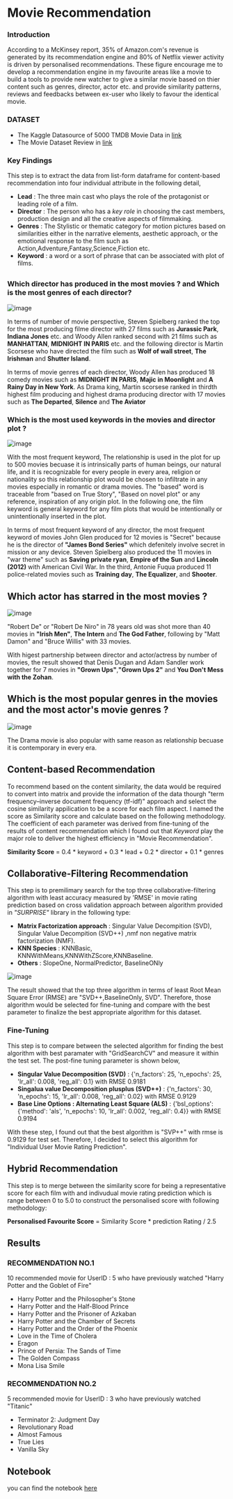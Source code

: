 # Movie Recommendation
### Introduction
According to a McKinsey report, 35% of Amazon.com's revenue is generated by its recommendation engine and 80% of Netflix viewer activity is driven by personalised recommendations. These figure encourage me to develop a recommendation engine in my favourite areas like a movie to build a tools to provide new watcher to give a similar movie based on thier content such as genres, director, actor etc. and provide similarity patterns, reviews and feedbacks between ex-user who likely to favour the identical movie.

### DATASET
- The Kaggle Datasource of 5000 TMDB Movie Data in [link](https://github.com/WarintornNawong/Portfolio/blob/main/Movie_Recommendation/Movie%20Recommendation.ipynb)
- The Movie Dataset Review in [link](https://www.kaggle.com/datasets/rounakbanik/the-movies-dataset)

### Key Findings

This step is to extract the data from list-form dataframe for content-based recommendation into four individual attribute in the following detail,

- **Lead** : The three main cast who plays the role of the protagonist or leading role of a film.
- **Director** : The person who has a *key role* in choosing the cast members, production design and all the creative aspects of filmmaking.
- **Genres** : The Stylistic or thematic category for motion pictures based on similarities either in the narrative elements, aesthetic approach, or the emotional response to the film such as Action,Adventure,Fantasy,Science,Fiction etc.
- **Keyword** : a word or a sort of phrase that can be associated with plot of films.

## 

### Which director has produced in the most movies ? and Which is the most genres of each director? 

![image](https://user-images.githubusercontent.com/104628789/170187177-01ebe607-8ebd-4ea4-9a71-7478aa66f71e.png) 


In terms of number of movie perspective, Steven Spielberg ranked the top for the most producing filme director with 27 films such as **Jurassic Park**, **Indiana Jones** etc. and Woody Allen ranked second with 21 films such as **MANHATTAN**, **MIDNIGHT IN PARIS** etc. and the following director is 
Martin Scorsese who have directed the film such as **Wolf of wall street**, **The Irishman** and **Shutter Island**. 

In terms of movie genres of each director, Woody Allen has produced 18 comedy movies such as **MIDNIGHT IN PARIS**, **Majic in Moonlight** and **A Rainy Day in New York**. As Drama king, Martin scorsese ranked in thirdth highest film producing and highest drama producing director with 17 movies such as **The Departed**, **Silence** and **The Aviator**

### Which is the most used keywords in the movies and director plot ?

![image](https://user-images.githubusercontent.com/104628789/170187276-0d7a96df-132c-4eeb-92a7-f32ea464a080.png)

With the most frequent keyword, The relationship is used in the plot for up to 500 movies becuase it is intrinsically parts of human beings, our natural life, and it is recognizable for  every people in every area, religion or nationality so this relationship plot would be chosen to infiltrate in any movies especially in romantic or drama movies. The "based" word is traceable from "based on True Story", "Based on novel plot" or any reference, inspiration of any origin plot. In the following one, the film keyword is general keyword for any film plots that would be intentionally or unintentionally inserted in the plot.

In terms of most frequent keyword of any director, the most frequent keyword of movies John Glen produced for 12 movies is "Secret" because he is the director of **"James Bond Series"** which defenitely involve secret in mission or any device. Steven Spielberg also produced the 11 movies in "war theme" such as **Saving private ryan**, **Empire of the Sun** and **Lincoln (2012)** with American Civil War. In the third, Antonie Fuqua produced 11 police-related movies such as **Training day**, **The Equalizer**, and **Shooter**. 
 
## Which actor has starred in the most movies ? 

![image](https://user-images.githubusercontent.com/104628789/170187407-6b92b695-0f68-4e50-a9e0-5525e1c0702e.png)

"Robert De" or "Robert De Niro" in 78 years old was shot more than 40 movies in **"Irish Men"**, **The Intern** and **The God Father**, following by "Matt Damon" and "Bruce Willis" with 33 movies.

With higest partnership between director and actor/actress by number of movies, the result showed that Denis Dugan and Adam Sandler work together for 7 movies in **"Grown Ups"**,**"Grown Ups 2"** and **You Don't Mess with the Zohan**.

## Which is the most popular genres in the movies and the most actor's movie genres ?

![image](https://user-images.githubusercontent.com/104628789/170188088-f2f648a2-3977-4ae1-b7cf-b370a97d9c34.png)

The Drama movie is also popular with same reason as relationship becuase it is contemporary in every era.  

## Content-based Recommendation
To recommend based on the content similarity, the data would be required to convert into matrix and provide the information of the data thourgh "term frequency–inverse document frequency (tf-idf)" approach and select the cosine similarity appilication to be a score for each film aspect. I named the score as Similarity score and calculate based on the following methodology. The coefficient of each parameter was derived from fine-tuning of the results of content recommendation which I found out that *Keyword* play the major role to deliver the highest efficiency in "Movie Recommendation".

**Similarity Score** = 0.4 * keyword + 0.3 * lead + 0.2 * director + 0.1 * genres

## Collaborative-Filtering Recommendation

 This step is to premilimary search for the top three collaborative-filtering algorithm with least accuracy measured by 'RMSE' in movie rating prediction based on cross validation approach between algorithm provided in *"SURPRISE"* library in the following type:
- **Matrix Factorization approach** : Singular Value Decompition (SVD), Singular Value Decompition (SVD++) ,nmf non negative matrix factorization (NMF).
- **KNN Species** : KNNBasic, KNNWithMeans,KNNWithZScore,KNNBaseline.
- **Others** : SlopeOne, NormalPredictor, BaselineONly


![image](https://user-images.githubusercontent.com/104628789/170188578-94ac9def-bb1e-48e9-b4b0-1a96554bb478.png)

   The result showed that the top three algorithm in terms of least Root Mean Square Error (RMSE) are "SVD++,BaselineOnly, SVD". Therefore, those algorithm would be selected for fine-tuning and compare with the best parameter to finalize the best appropriate algorithm for this dataset.

### Fine-Tuning
This step is to compare between the selected algorithm for finding the best algorithm with best paramater with "GridSearchCV" and measure it within the test set. The post-fine tuning parameter is shown below, 

- **Singular Value Decomposition (SVD)** : {'n_factors': 25, 'n_epochs': 25, 'lr_all': 0.008, 'reg_all': 0.1} with RMSE 0.9181
- **Singalua value Decomposition plusplus (SVD++)** : {'n_factors': 30, 'n_epochs': 15, 'lr_all': 0.008, 'reg_all': 0.02} with RMSE 0.9129
- **Base Line Options : Alternating Least Square (ALS)** : {'bsl_options': {'method': 'als', 'n_epochs': 10, 'lr_all': 0.002, 'reg_all': 0.4}} with RMSE 0.9194

With these step, I found out that the best algorithm is "SVP++" with rmse is 0.9129 for test set. Therefore, I decided to select this algorithm for "Individual User Movie Rating Prediction".

## Hybrid Recommendation
This step is to merge between the similarity score for being a representative score for each film with and indivudual movie rating prediction which is range between 0 to 5.0 to construct the personalised score with following methodology:

**Personalised Favourite Score** = Similarity Score * prediction Rating / 2.5


## Results
### RECOMMENDATION NO.1

10 recommended movie for UserID : 5 who have previously watched "Harry Potter and the Goblet of Fire"

- Harry Potter and the Philosopher's Stone
- Harry Potter and the Half-Blood Prince
- Harry Potter and the Prisoner of Azkaban
- Harry Potter and the Chamber of Secrets
- Harry Potter and the Order of the Phoenix
- Love in the Time of Cholera
- Eragon
- Prince of Persia: The Sands of Time
- The Golden Compass
- Mona Lisa Smile

### RECOMMENDATION NO.2
5 recommended movie for UserID : 3 who have previously watched "Titanic"

- Terminator 2: Judgment Day
- Revolutionary Road
- Almost Famous
- True Lies
- Vanilla Sky
       
## Notebook
you can find the notebook [here](https://github.com/WarintornNawong/Portfolio/blob/main/Movie_Recommendation/Movie%20Recommendation.ipynb)


